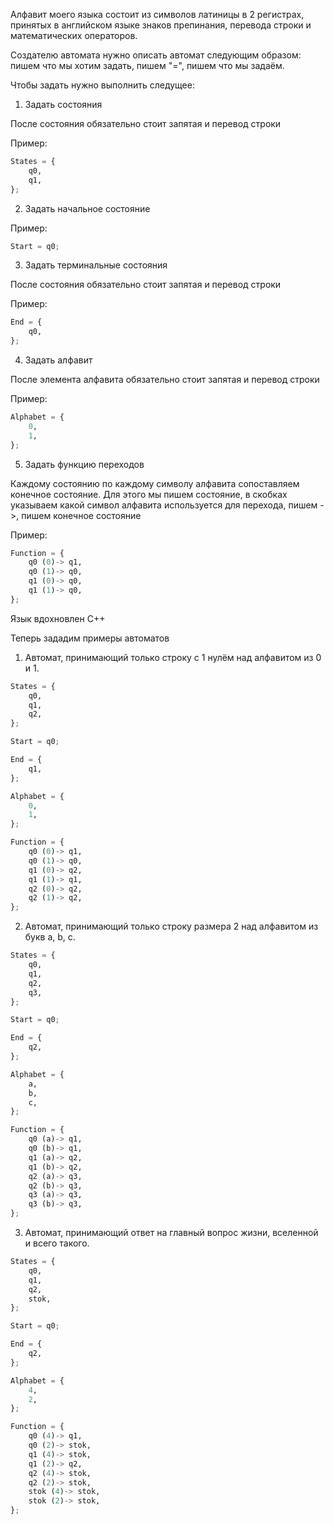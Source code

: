 Алфавит моего языка состоит из символов латиницы в 2 регистрах, принятых в английском языке знаков препинания, перевода строки и математических операторов. 

Создателю автомата нужно описать автомат следующим образом: пишем что мы хотим задать, пишем "=", пишем что мы задаём.

Чтобы задать нужно выполнить следущее:

1. Задать состояния 

После состояния обязательно стоит запятая и перевод строки

Пример:
```python
States = {
    q0, 
    q1,
};
```
2. Задать начальное состояние

Пример:
```python
Start = q0;
```
3. Задать терминальные состояния

После состояния обязательно стоит запятая и перевод строки

Пример:
```python
End = {
    q0,
};
```
4. Задать алфавит

После элемента алфавита обязательно стоит запятая и перевод строки

Пример:
```python
Alphabet = {
    0,
    1,
};
```
5. Задать функцию переходов

Каждому состоянию по каждому символу алфавита сопоставляем конечное состояние. Для этого мы пишем состояние, в скобках указываем какой символ алфавита используется для перехода, пишем ->, пишем конечное состояние

Пример:
```python
Function = {
    q0 (0)-> q1,
    q0 (1)-> q0,
    q1 (0)-> q0,
    q1 (1)-> q0,
};
```
Язык вдохновлен С++

Теперь зададим примеры автоматов

1. Автомат, принимающий только строку с 1 нулём над алфавитом из 0 и 1.
```python
States = {
    q0, 
    q1,
    q2,
};

Start = q0;

End = {
    q1,
};

Alphabet = {
    0,
    1,
};

Function = {
    q0 (0)-> q1,
    q0 (1)-> q0,
    q1 (0)-> q2,
    q1 (1)-> q1,
    q2 (0)-> q2,
    q2 (1)-> q2,
};
```
2. Автомат, принимающий только строку размера 2 над алфавитом из букв a, b, c.
```python
States = {
    q0,
    q1,
    q2,
    q3,
};

Start = q0;

End = {
    q2,
};

Alphabet = {
    a,
    b,
    c,
};

Function = {
    q0 (a)-> q1,
    q0 (b)-> q1,
    q1 (a)-> q2,
    q1 (b)-> q2,
    q2 (a)-> q3,
    q2 (b)-> q3,
    q3 (a)-> q3,
    q3 (b)-> q3,
};
```
3. Автомат, принимающий ответ на главный вопрос жизни, вселенной и всего такого.
```python
States = {
    q0,
    q1,
    q2,
    stok,
};

Start = q0;

End = {
    q2,
};

Alphabet = {
    4,
    2,
};

Function = {
    q0 (4)-> q1,
    q0 (2)-> stok,
    q1 (4)-> stok,
    q1 (2)-> q2,
    q2 (4)-> stok,
    q2 (2)-> stok,
    stok (4)-> stok,
    stok (2)-> stok,
};
```
